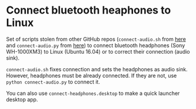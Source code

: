 # Connect bluetooth heaphones to Linux

Set of scripts stolen from other GitHub repos (`connect-audio.sh` from [here](https://gist.github.com/egelev/2e6b57d5a8ba62cf6df6fff2878c3fd4) and `connect-audio.py` from [here](https://askubuntu.com/questions/48001/connect-to-bluetooth-device-from-command-line)) to connect bluetooth headphones (Sony WH-1000XM3) to Linux (Ubuntu 16.04) or to correct their connection (audio sink).

`connect-audio.sh` fixes connection and sets the headphones as audio sink. However, headphones must be already connected. If they are not, use `python connect-audio.py` to connect it.

You can also use `connect-headphones.desktop` to make a quick launcher desktop app.
